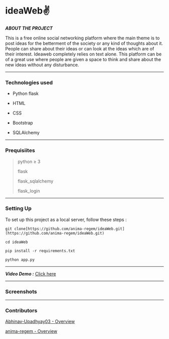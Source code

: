 # ideaWeb✌️

***ABOUT THE PROJECT***

This is a free online social networking platform where the main theme is to post ideas for the betterment of the society or any kind of thoughts about it.
People can share about their ideas or can look at the ideas which are of their interest. Ideaweb completely relies on text alone. This platform can be of
a great use where people are given a space to think and share about the new ideas without any disturbance.

---

### Technologies used

- Python flask


- HTML


- CSS

- Bootstrap


- SQLAlchemy


---

### Prequisiites

> python ≥ 3
>
> flask
>
> flask_sqlalchemy
>
> flask_login


---

### Setting Up

To set up this project as a local server, follow these steps :

`git clone[https://github.com/anima-regem/ideaWeb.git](https://github.com/anima-regem/ideaWeb.git)`

`cd ideaWeb`

`pip install -r requirements.txt`

`python app.py`

---

***Video Demo :*** [Click here](https://www.youtube.com/channel/UCQuT9T_klzs19Z-LTq6mxPw/featured)

---

### Screenshots

---

### Contributors

[Abhinav-Upadhyay03 - Overview](https://github.com/Abhinav-Upadhyay03/)

[anima-regem - Overview](https://github.com/anima-regem)
